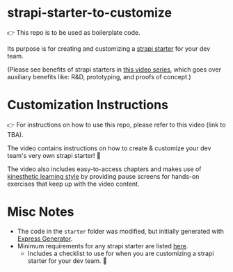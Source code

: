 # strapi-starter-to-customize

👉 This repo is to be used as boilerplate code.

Its purpose is for creating and customizing a [strapi starter](https://strapi.io/blog/announcing-the-strapi-starter-cli) for your dev team.

(Please see benefits of strapi starters in [this video series](https://strapi.training/videos/intro-to-auxiliary-benefits-to-strapi-starters), which goes over auxiliary benefits like: R&D, prototyping, and proofs of concept.)

# Customization Instructions

👉 For instructions on how to use this repo, please refer to this video (link to TBA).

The video contains instructions on how to create & customize your dev team's very own strapi starter!  🙌

The video also includes easy-to-access chapters and makes use of [kinesthetic learning style](https://en.wikipedia.org/wiki/Kinesthetic_learning) by providing pause screens for hands-on exercises that keep up with the video content.

# Misc Notes
* The code in the `starter` folder was modified, but initially generated with [Express Generator](https://www.npmjs.com/package/express-generator).
* Minimum requirements for any strapi starter are listed [here](minimum-requirements-for-a-strapi-starter.md).
    * Includes a checklist to use for when you are customizing a strapi starter for your dev team. 🙌

